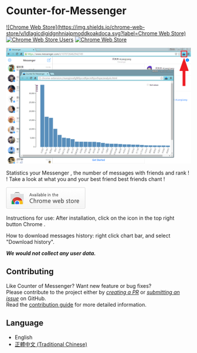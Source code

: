 # Counter-for-Messenger

[![Chrome Web Store](https://img.shields.io/chrome-web-store/v/ldlagicdigidgnhniajpmoddkoakdoca.svg?label=Chrome Web Store)](https://chrome.google.com/webstore/detail/ldlagicdigidgnhniajpmoddkoakdoca)
[![Chrome Web Store Users](https://img.shields.io/chrome-web-store/users/ldlagicdigidgnhniajpmoddkoakdoca.svg?label=Users)](https://chrome.google.com/webstore/detail/ldlagicdigidgnhniajpmoddkoakdoca)
[![Chrome Web Store](https://img.shields.io/chrome-web-store/rating/ldlagicdigidgnhniajpmoddkoakdoca.svg?label=Rating&colorB=dfb317)](https://chrome.google.com/webstore/detail/ldlagicdigidgnhniajpmoddkoakdoca)

![DEMO](.github/assets/screenshot1.png)

Statistics your Messenger , the number of messages with friends and rank ! !
Take a look at what you and your best friend best friends chant !

[![Install from Chrome Web Store](.github/assets/tryitnowbutton_small.png)](https://chrome.google.com/webstore/detail/ldlagicdigidgnhniajpmoddkoakdoca)

Instructions for use:
After installation, click on the icon in the top right button Chrome .

How to download messages history:
right click chart bar, and select "Download history".

***We would not collect any user data.***

## Contributing

Like Counter of Messenger? Want new feature or bug fixes?  
Please contribute to the project either by [_creating a PR_](https://github.com/ALiangLiang/Counter-for-Messenger/compare) or [_submitting an issue_](https://github.com/ALiangLiang/Counter-for-Messenger/issues/new) on GitHub.  
Read the [contribution guide](.github/CONTRIBUTING.md) for more detailed information.

## Language

- English
- [正體中文 (Traditional Chinese)](README-zh-TW.md)
